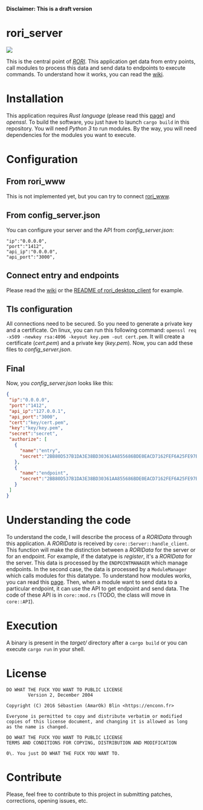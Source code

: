 **Disclaimer: This is a draft version**

# rori_server

![](https://travis-ci.org/AmarOk1412/rori_server.svg?branch=master)

This is the central point of _[RORI](https://github.com/AmarOk1412/rori/)_. This application get data from entry points, call modules to process this data and send data to endpoints to execute commands. To understand how it works, you can read the [wiki](https://github.com/AmarOk1412/rori/wiki).

# Installation

This application requires _Rust language_ (please read this [page](https://www.rust-lang.org/en-US/install.html)) and _openssl_. To build the software, you just have to launch `cargo build` in this repository. You will need _Python 3_ to run modules. By the way, you will need dependencies for the modules you want to execute.

# Configuration

## From rori_www

This is not implemented yet, but you can try to connect [rori_www](https://github.com/AmarOk1412/RORI_www).

## From config_server.json

You can configure your server and the API from _config_server.json_:

```
"ip":"0.0.0.0",
"port":"1412",
"api_ip":"0.0.0.0",
"api_port":"3000",
```

## Connect entry and endpoints

Please read the [wiki](https://github.com/AmarOk1412/rori/wiki) or the [README of rori_desktop_client](https://github.com/AmarOk1412/rori_desktop_endpoint) for example.

## Tls configuration

All connections need to be secured. So you need to generate a private key and a certificate. On linux, you can run this following command: `openssl req -x509 -newkey rsa:4096 -keyout key.pem -out cert.pem`. It will create a certificate (_cert.pem_) and a private key (_key.pem_). Now, you can add these files to _config_server.json_.

## Final

Now, you _config_server.json_ looks like this:

```json
{
 "ip":"0.0.0.0",
 "port":"1412",
 "api_ip":"127.0.0.1",
 "api_port":"3000",
 "cert":"key/cert.pem",
 "key":"key/key.pem",
 "secret":"secret",
 "authorize": [
   {
     "name":"entry",
     "secret":"2BB80D537B1DA3E38BD30361AA855686BDE0EACD7162FEF6A25FE97BF527A25B"
   },
   {
     "name":"endpoint",
     "secret":"2BB80D537B1DA3E38BD30361AA855686BDE0EACD7162FEF6A25FE97BF527A25B"
   }
 ]
}
```

# Understanding the code

To understand the code, I will describe the process of a _RORIData_ through this application. A _RORIData_ is received by `core::Server::handle_client`. This function will make the distinction between a _RORIData_ for the server or for an endpoint. For example, if the datatype is _register_, it's a _RORIData_ for the server. This data is processed by the `ENDPOINTMANAGER` which manage endpoints. In the second case, the data is processed by a `ModuleManager` which calls modules for this datatype. To understand how modules works, you can read this [page](https://github.com/AmarOk1412/RORI/wiki/Write-modules). Then, when a module want to send data to a particular endpoint, it can use the API to get endpoint and send data. The code of these API is in `core::mod.rs` (TODO, the class will move in `core::API`).

# Execution

A binary is present in the _target/_ directory after a `cargo build` or you can execute `cargo run` in your shell.

# License

```
DO WHAT THE FUCK YOU WANT TO PUBLIC LICENSE
        Version 2, December 2004

Copyright (C) 2016 Sébastien (AmarOk) Blin <https://enconn.fr>

Everyone is permitted to copy and distribute verbatim or modified
copies of this license document, and changing it is allowed as long
as the name is changed.

DO WHAT THE FUCK YOU WANT TO PUBLIC LICENSE
TERMS AND CONDITIONS FOR COPYING, DISTRIBUTION AND MODIFICATION

0\. You just DO WHAT THE FUCK YOU WANT TO.
```

# Contribute

Please, feel free to contribute to this project in submitting patches, corrections, opening issues, etc.
